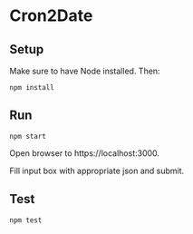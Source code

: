 # Cron2Date
## Setup
Make sure to have Node installed. Then:
```
npm install
```
## Run
```
npm start 
```
Open browser to https://localhost:3000.

Fill input box with appropriate json and submit.

## Test
```
npm test
```

